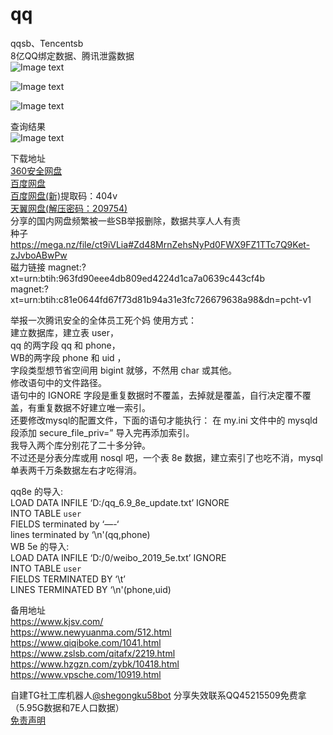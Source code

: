 # qq
qqsb、Tencentsb  
8亿QQ绑定数据、腾讯泄露数据  
![Image text](https://i.imgur.com/J8oFiP9.png)  

![Image text](https://www.hzgzn.com/content/uploadfile/202101/224d1611802167.png)  

![Image text](https://i.imgur.com/bvstdLp.jpg)  

查询结果  
![Image text](https://www.hzgzn.com/content/uploadfile/202101/1af11611802167.jpeg)  

下载地址  
[360安全网盘](https://36263f.link.yunpan.360.cn/lk/surl_yS9zkMdGJCi)  
[百度网盘](https://pan.baidu.com/s/1MuBCEJWCjs7cDwbgQdibww)  
[百度网盘(新)](https://pan.baidu.com/s/12FfwVdmzYNkZXTzooH_xQA)提取码：404v  
[天翼网盘(解压密码：209754)](https://cloud.189.cn/t/ziieemMruaq2)  
分享的国内网盘频繁被一些SB举报删除，数据共享人人有责  
种子 https://mega.nz/file/ct9iVLia#Zd48MrnZehsNyPd0FWX9FZ1TTc7Q9Ket-zJvboABwPw  
磁力链接 magnet:?xt=urn:btih:963fd90eee4db809ed4224d1ca7a0639c443cf4b  
magnet:?xt=urn:btih:c81e0644fd67f73d81b94a31e3fc726679638a98&dn=pcht-v1  

举报一次腾讯安全的全体员工死个妈
使用方式：  
建立数据库，建立表 user，  
qq 的两字段 qq 和 phone，  
WB的两字段 phone 和 uid ，  
字段类型想节省空间用 bigint 就够，不然用 char 或其他。  
修改语句中的文件路径。  
语句中的 IGNORE  字段是重复数据时不覆盖，去掉就是覆盖，自行决定覆不覆盖，有重复数据不好建立唯一索引。  
还要修改mysql的配置文件，下面的语句才能执行： 在 my.ini 文件中的 mysqld 段添加 secure_file_priv=”
导入完再添加索引。  
我导入两个库分别花了二十多分钟。  
不过还是分表分库或用 nosql 吧，一个表 8e 数据，建立索引了也吃不消，mysql 单表两千万条数据左右才吃得消。  

qq8e 的导入:  
LOAD DATA INFILE ‘D:/qq_6.9_8e_update.txt’ IGNORE  
INTO TABLE `user`  
FIELDS terminated by ‘—-‘  
lines terminated by ‘\n'(qq,phone)  
WB 5e 的导入:  
LOAD DATA INFILE ‘D:/0/weibo_2019_5e.txt’ IGNORE  
INTO TABLE `user`  
FIELDS TERMINATED BY ‘\t’  
LINES TERMINATED BY ‘\n'(phone,uid)  

备用地址  
https://www.kjsv.com/  
https://www.newyuanma.com/512.html  
https://www.qiqiboke.com/1041.html  
https://www.zslsb.com/qitafx/2219.html  
https://www.hzgzn.com/zybk/10418.html  
https://www.vpsche.com/10919.html  

自建TG社工库机器人[@shegongku58bot](https://t.me/shegongku58bot)
分享失效联系QQ45215509免费拿（5.95G数据和7E人口数据）  
[免责声明](https://github.com/qq8e/qq/blob/main/wz/%E5%85%8D%E8%B4%A3%E5%A3%B0%E6%98%8E.txt)
